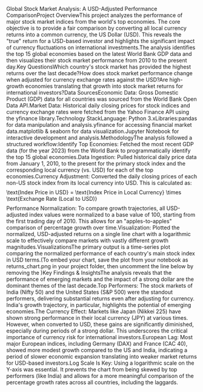 Global Stock Market Analysis: A USD-Adjusted Performance ComparisonProject OverviewThis project analyzes the performance of major stock market indices from the world's top economies. The core objective is to provide a fair comparison by converting all local currency returns into a common currency, the US Dollar (USD). This reveals the "true" return for a USD-based investor and highlights the significant impact of currency fluctuations on international investments.The analysis identifies the top 15 global economies based on the latest World Bank GDP data and then visualizes their stock market performance from 2010 to the present day.Key QuestionsWhich country's stock market has provided the highest returns over the last decade?How does stock market performance change when adjusted for currency exchange rates against the USD?Are high-growth economies translating that growth into stock market returns for international investors?Data SourcesEconomic Data: Gross Domestic Product (GDP) data for all countries was sourced from the World Bank Open Data API.Market Data: Historical daily closing prices for stock indices and currency exchange rates were fetched from the Yahoo Finance API using the yfinance library.Technology StackLanguage: Python 3.xLibraries:pandas for data manipulation and analysis.yfinance for accessing financial market data.matplotlib & seaborn for data visualization.Jupyter Notebook for interactive development and analysis.MethodologyThe analysis followed a structured workflow:Identify Top Economies: Fetched the most recent GDP data (for the year 2023) from the World Bank to programmatically identify the top 15 global economies.Data Ingestion: Pulled historical daily price data from January 1, 2010, to the present for the primary stock index and the corresponding local currency (vs. USD) for each of the top economies.Currency Adjustment: Converted the daily closing prices of each non-US stock index from its local currency into USD. This is calculated as:$$$$\\text{Index Price in USD} = \\text{Index Price in Local Currency} \\times \\text{Exchange Rate (Local to USD)}
$$$$Performance Normalization: To compare growth trajectories, all USD-adjusted index values were normalized to a base value of 100, starting from the first trading day of 2010. This allows for an "apples-to-apples" comparison of percentage growth over time.Visualization: Plotted the normalized, USD-adjusted returns on a single line chart with a logarithmic scale to effectively compare markets with vastly different growth magnitudes.VisualizationsThe primary output is a time-series plot comparing the normalized performance of each country's main stock index in USD terms.(To embed your chart, save the plot from your notebook as returns_chart.png in your project folder, then uncomment the line below by removing the <!-- and -->)<!--  -->Key Findings & InsightsThe analysis reveals that the performance of emerging markets and the impact of a strong dollar are the dominant themes of the last decade.Top Performers: The stock markets of India (Nifty 50) and the United States (S&P 500) were the standout performers, delivering substantial returns even after adjusting for currency. India's growth trajectory, in particular, highlights the potential of emerging economies.The Currency Effect: Markets like Japan (Nikkei 225) have shown strong performance in their local currency (JPY) at various times. However, when converted to USD, these gains are significantly diminished, especially during periods of a strong dollar. This underscores the critical importance of currency risk for international investors.European Lag: Most major European indices, including Germany (DAX) and France (CAC 40), showed more modest growth compared to the US and India, indicating a period of slower economic expansion translating into weaker market returns for USD-based investors.Log Scale Is Key: Using a logarithmic scale on the Y-axis was essential. It prevents the chart from being skewed by top performers (like India) and allows for a more meaningful comparison of the percentage growth rates across all countries, including the laggards.
